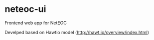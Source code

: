 # neteoc-ui

Frontend web app for NetEOC

Develped based on Hawtio model (http://hawt.io/overview/index.html)
